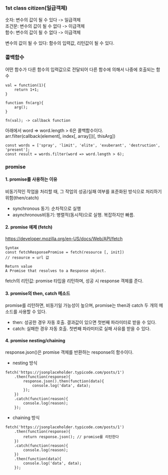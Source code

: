 ### 1st class citizen(일급객체)
숫자: 변수의 값이 될 수 있다 -> 일급객체   
조건문: 변수의 값이 될 수 없다 -> 이급객체   
함수: 변수의 값이 될 수 없다 -> 이급객체  
  
변수의 값이 될 수 있다: 함수의 입력값, 리턴값이 될 수 있다.  


### 콜백함수
어떤 함수가 다른 함수의 입력값으로 전달되어 다른 함수에 의해서 나중에 호출되는 함수
```
val = function(1){
    return 1+1;
}

function fn(arg){
    arg();
}

fn(val); -> callback function
```
아래에서 word => word.length > 6은 콜백함수이다.  
arr.filter(callback(element[, index[, array]])[, thisArg])
```
const words = ['spray', 'limit', 'elite', 'exuberant', 'destruction', 'present'];
const result = words.filter(word => word.length > 6);
```


### promise
#### 1. promise를 사용하는 이유
비동기적인 작업을 처리할 때, 그 작업의 성공/실패 여부를 표준화된 방식으로 처리하기 위함(then/catch)

- synchronous 동기: 순차적으로 실행  
- asynchronous비동기: 병렬적(동시적)으로 실행. 복잡하지만 빠름.  

#### 2. promise 예제 (fetch)
https://developer.mozilla.org/en-US/docs/Web/API/fetch  
```
Syntax
const fetchResponsePromise = fetch(resource [, init])
// resource = url 값  

Return value
A Promise that resolves to a Response object.
```
fetch의 리턴값: promise 타입을 리턴하며, 성공 시 response 객체를 준다.

#### 3. promise의 then, catch 메소드
promise를 리턴하면, 비동기일 가능성이 높으며, promise는 then과 catch 두 개의 메소드를 사용할 수 있다.
- then:  성공한 경우 자동 호출. 결과값이 있으면 첫번째 파라미터로 받을 수 있다. 
- catch: 실패한 경우 자동 호출. 첫번째 파라미터로 실패 사유를 받을 수 있다.

#### 4. promise nesting/chaining
response.json()은 promise 객체를 반환하는 response의 함수이다.

- nesting 방식
```
fetch('https://jsonplaceholder.typicode.com/posts/1')
    .then(function(response){ 
        response.json().then(function(data){
            console.log('data', data);
        });
    })
    .catch(function(reason){ 
        console.log(reason);
    });
```
- chaining 방식
```
fetch('https://jsonplaceholder.typicode.com/posts/1')
    .then(function(response){ 
        return response.json(); // promise를 리턴한다
    })
    .catch(function(reason){ 
        console.log(reason);
    })
    .then(function(data){
        console.log('data', data);
    });
```